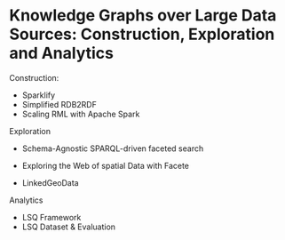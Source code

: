 # Knowledge Graphs over Large Data Sources: Construction, Exploration and Analytics



Construction:

- Sparklify
- Simplified RDB2RDF
- Scaling RML with Apache Spark

Exploration

- Schema-Agnostic SPARQL-driven faceted search

- Exploring the Web of spatial Data with Facete

- LinkedGeoData

Analytics

- LSQ Framework
- LSQ Dataset & Evaluation

